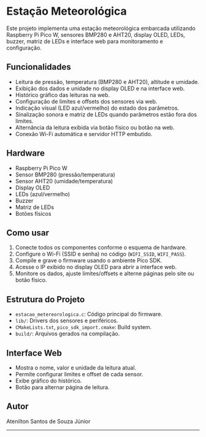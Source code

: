 # Estação Meteorológica

Este projeto implementa uma estação meteorológica embarcada utilizando Raspberry Pi Pico W, sensores BMP280 e AHT20, display OLED, LEDs, buzzer, matriz de LEDs e interface web para monitoramento e configuração.

## Funcionalidades
- Leitura de pressão, temperatura (BMP280 e AHT20), altitude e umidade.
- Exibição dos dados e unidade no display OLED e na interface web.
- Histórico gráfico das leituras na web.
- Configuração de limites e offsets dos sensores via web.
- Indicação visual (LED azul/vermelho) do estado dos parâmetros.
- Sinalização sonora e matriz de LEDs quando parâmetros estão fora dos limites.
- Alternância da leitura exibida via botão físico ou botão na web.
- Conexão Wi-Fi automática e servidor HTTP embutido.

## Hardware
- Raspberry Pi Pico W
- Sensor BMP280 (pressão/temperatura)
- Sensor AHT20 (umidade/temperatura)
- Display OLED
- LEDs (azul/vermelho)
- Buzzer
- Matriz de LEDs
- Botões físicos

## Como usar
1. Conecte todos os componentes conforme o esquema de hardware.
2. Configure o Wi-Fi (SSID e senha) no código (`WIFI_SSID`, `WIFI_PASS`).
3. Compile e grave o firmware usando o ambiente Pico SDK.
4. Acesse o IP exibido no display OLED para abrir a interface web.
5. Monitore os dados, ajuste limites/offsets e alterne páginas pelo site ou botão físico.

## Estrutura do Projeto
- `estacao_metereorologica.c`: Código principal do firmware.
- `lib/`: Drivers dos sensores e periféricos.
- `CMakeLists.txt`, `pico_sdk_import.cmake`: Build system.
- `build/`: Arquivos gerados na compilação.

## Interface Web
- Mostra o nome, valor e unidade da leitura atual.
- Permite configurar limites e offset de cada sensor.
- Exibe gráfico do histórico.
- Botão para alternar página de leitura.

## Autor
Atenilton Santos de Souza Júnior

---
